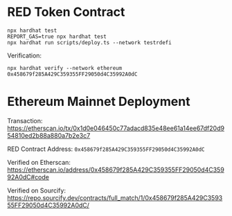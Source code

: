 # RED Token Contract

```shell
npx hardhat test
REPORT_GAS=true npx hardhat test
npx hardhat run scripts/deploy.ts --network testrdefi
```

Verification:
```
npx hardhat verify --network ethereum 0x458679f285A429C359355FF29050d4C35992A0dC
```

# Ethereum Mainnet Deployment

Transaction:
https://etherscan.io/tx/0x1d0e046450c77adacd835e48ee61a14ee67df20d954810ed2b88a880a7b2e3c7

RED Contract Address:
`0x458679f285A429C359355FF29050d4C35992A0dC`

Verified on Etherscan:
https://etherscan.io/address/0x458679f285A429C359355FF29050d4C35992A0dC#code

Verified on Sourcify:
https://repo.sourcify.dev/contracts/full_match/1/0x458679f285A429C359355FF29050d4C35992A0dC/
